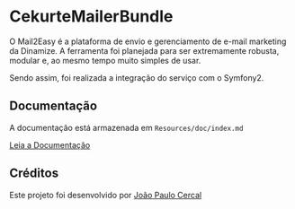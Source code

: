 CekurteMailerBundle
=============

O Mail2Easy é a plataforma de envio e gerenciamento de e-mail marketing da Dinamize. A ferramenta foi planejada para ser extremamente robusta, modular e, ao mesmo tempo muito simples de usar.

Sendo assim, foi realizada a integração do serviço com o Symfony2.

Documentação
-------------

A documentação está armazenada em `Resources/doc/index.md`

[Leia a Documentação](https://github.com/CekurteSistemas/CekurteMailerBundle/blob/master/Resources/doc/index.md)

Créditos
-------------
Este projeto foi desenvolvido por [João Paulo Cercal](http://sistemas.cekurte.com "João Paulo Cercal")